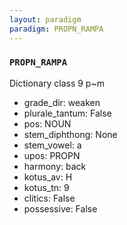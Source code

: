 ```yaml
---
layout: paradigm
paradigm: PROPN_RAMPA
---
```

### ` PROPN_RAMPA `

Dictionary class 9 p~m
* grade_dir: weaken
* plurale_tantum: False
* pos: NOUN
* stem_diphthong: None
* stem_vowel: a
* upos: PROPN
* harmony: back
* kotus_av: H
* kotus_tn: 9
* clitics: False
* possessive: False

